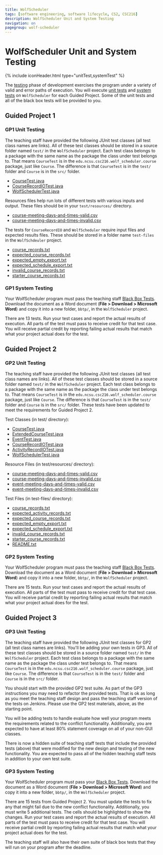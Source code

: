 ```yaml
---
title: WolfScheduler
tags: [software engineering, software lifecycle, CS2, CSC216]
description: WolfScheduler Unit and System Testing
navigation: on
pagegroup: wolf-scheduler
---
```


# WolfScheduler Unit and System Testing
{% include iconHeader.html type="unitTest,systemTest" %}

The [testing](../se-overview/test) phase of development exercises the program under a variety of valid and error paths of execution.  You will execute [unit tests](../se-overview/test#unit-test) and [system tests](../se-overview/test#system-test) on `WolfScheduler` for each Guided Project.  Some of the unit tests and all of the black box tests will be provided to you.


## Guided Project 1

### GP1 Unit Testing
The teaching staff have provided the following JUnit test classes (all test class names are links).  All of these test classes should be stored in a source folder named `test/` in the `WolfScheduler` project.  Each test class belongs to a package with the same name as the package the class under test belongs to.  That means `CourseTest` is in the `edu.ncsu.csc216.wolf_scheduler.course` package, just like `Course`.  The difference is that `CourseTest` is in the `test/` folder and `Course` is in the `src/` folder.

  * [CourseTest.java](../gp1/files/CourseTest.java)
  * [CourseRecordIOTest.java](../gp1/files/CourseRecordIOTest.java)
  * [WolfSchedulerTest.java](../gp1/files/WolfSchedulerTest.java)
  
Resources files help run lots of different tests with various inputs and output.  These files should be in your `test/resources/` directory.

  * [course-meeting-days-and-times-valid.csv](../gp1/files/course-meeting-days-and-times-valid.csv)
  * [course-meeting-days-and-times-invalid.csv](../gp1/files/course-meeting-days-and-times-invalid.csv)
  
The tests for `CourseRecordIO` and `WolfScheduler` require input files and expected results files.  These should be stored in a folder name `test-files` in the `WolfSchdeuler` project.

  * [course_records.txt](../gp1/files/course_records.txt)
  * [expected_course_records.txt](../gp1/files/expected_course_records.txt)
  * [expected_empty_export.txt](../gp1/files/expected_empty_export.txt)
  * [expected_schedule_export.txt](../gp1/files/expected_schedule_export.txt)
  * [invalid_course_records.txt](../gp1/files/invalid_course_records.txt)
  * [starter_course_records.txt](../gp1/files/starter_course_records.txt)


### GP1 System Testing
Your WolfScheduler program must pass the teaching staff [Black Box Tests](https://drive.google.com/open?id=1j2JDgzZXgbv8t18s-iN70QjYeyq12EO0ZGS_k8ta9fo). Download the document as a Word document (**File > Download > Microsoft Word**) and copy it into a new folder, `bbtp/`, in the `WolfScheduler` project.

There are 13 tests. Run your test cases and report the actual results of execution. All parts of the test must pass to receive credit for that test case. You will receive partial credit by reporting failing actual results that match what your project actual does for the test.


## Guided Project 2


### GP2 Unit Testing
The teaching staff have provided the following JUnit test classes (all test class names are links).  All of these test classes should be stored in a source folder named `test/` in the `WolfScheduler` project.  Each test class belongs to a package with the same name as the package the class under test belongs to.  That means `CourseTest` is in the `edu.ncsu.csc216.wolf_scheduler.course` package, just like `Course`.  The difference is that `CourseTest` is in the `test/` folder and `Course` is in the `src/` folder.  These tests have been updated to meet the requirements for Guided Project 2.


Test Classes (in test/ directory):
  * [CourseTest.java](../gp2/files/CourseTest.java)
  * [ExtendedCourseTest.java](../gp2/files/ExtendedCourseTest.java)
  * [EventTest.java](../gp2/files/EventTest.java)
  * [CourseRecordIOTest.java](../gp2/files/CourseRecordIOTest.java)
  * [ActivityRecordIOTest.java](../gp2/files/ActivityRecordIOTest.java)
  * [WolfSchedulerTest.java](../gp2/files/WolfSchedulerTest.java)
  
Resource Files (in test/resources/ directory):
  * [course-meeting-days-and-times-valid.csv](../gp2/files/course-meeting-days-and-times-valid.csv)
  * [course-meeting-days-and-times-invalid.csv](../gp2/files/course-meeting-days-and-times-invalid.csv)
  * [event-meeting-days-and-times-valid.csv](../gp2/files/event-meeting-days-and-times-valid.csv)
  * [event-meeting-days-and-times-invalid.csv](../gp2/files/event-meeting-days-and-times-invalid.csv)

Test Files (in test-files/ directory):
  * [course_records.txt](../gp2/files/course_records.txt)
  * [expected_activity_records.txt](../gp2/files/expected_activity_records.txt)
  * [expected_course_records.txt](../gp2/files/expected_course_records.txt)
  * [expected_empty_export.txt](../gp2/files/expected_empty_export.txt)
  * [expected_schedule_export.txt](../gp2/files/expected_schedule_export.txt)
  * [invalid_course_records.txt](../gp2/files/invalid_course_records.txt)
  * [starter_course_records.txt](../gp2/files/starter_course_records.txt)
  * [README.txt](../gp2/files/README.txt)
  
  
### GP2 System Testing
Your WolfScheduler program must pass the teaching staff [Black Box Tests](https://docs.google.com/a/ncsu.edu/document/d/1WFNfjRiCVHksbYfR6ugw1q_9yTvy7Sv87zaFWDY_SUY/edit?usp=sharing). Download the document as a Word document (**File > Download > Microsoft Word**) and copy it into a new folder, `bbtp/`, in the `WolfScheduler` project.

There are 15 tests. Run your test cases and report the actual results of execution. All parts of the test must pass to receive credit for that test case. You will receive partial credit by reporting failing actual results that match what your project actual does for the test.


## Guided Project 3

### GP3 Unit Testing
The teaching staff have provided the following JUnit test classes for GP2 (all test class names are links).  You'll be adding your own tests in GP3.  All of these test classes should be stored in a source folder named `test/` in the `WolfScheduler` project.  Each test class belongs to a package with the same name as the package the class under test belongs to.  That means `CourseTest` is in the `edu.ncsu.csc216.wolf_scheduler.course` package, just like `Course`.  The difference is that `CourseTest` is in the `test/` folder and `Course` is in the `src/` folder.  

You should start with the provided GP2 test suite.  As part of the GP3 instructions you may need to refactor the provided tests.  That is ok as long as you meet the teaching staff design and pass the teaching staff version of the tests on Jenkins.  Please use the GP2 test materials, above, as the starting point.


You will be adding tests to handle evaluate how well your program meets the requirements related to the conflict functionality.  Additionally, you are expected to have at least 80% statement coverage on all of your non-GUI classes.
  
There is now a hidden suite of teaching staff tests that include the provided tests (above) that were modified for the new design and testing of the new functionality.  You are expected to pass all of the hidden teaching staff tests in addition to your own test suite.


### GP3 System Testing
Your WolfScheduler program must pass your [Black Box Tests](https://docs.google.com/document/d/1nlA4r6RaMTmbW94F6__qiNGOnbmRVZSAryprbxCRruY/edit). Download the document as a Word document (**File > Download > Microsoft Word**) and copy it into a new folder, `bbtp/`, in the `WolfScheduler` project.  

There are 15 tests from Guided Project 2.  You must update the tests to fix any that might fail due to the new conflict functionality.  Additionally, you must write 5 additional tests.  The cells should be highlighted to show the changes. Run your test cases and report the actual results of execution. All parts of the test must pass to receive credit for that test case. You will receive partial credit by reporting failing actual results that match what your project actual does for the test.

The teaching staff will also have their own suite of black box tests that they will run on your program after the deadline.